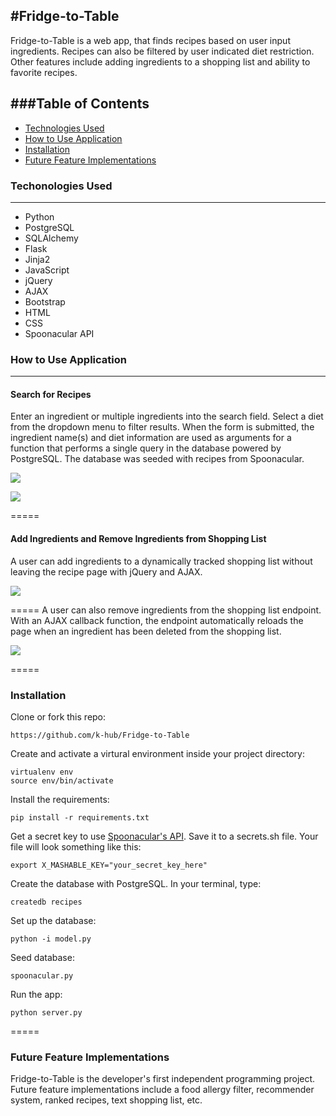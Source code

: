#Fridge-to-Table
-----

Fridge-to-Table is a web app, that finds recipes based on user input ingredients. Recipes can also be filtered by user indicated diet restriction. Other features include adding ingredients to a shopping list and ability to favorite recipes. 

###Table of Contents
-----
  - [Technologies Used](https://github.com/k-hub/Fridge-to-Table#technologies-used)
  - [How to Use Application](https://github.com/k-hub/Fridge-to-Table#how-to-use-application)
  - [Installation](https://github.com/k-hub/Fridge-to-Table#installation)
  - [Future Feature Implementations](https://github.com/k-hub/Fridge-to-Table#future-feature-implementations)

### Techonologies Used
-----
- Python
- PostgreSQL
- SQLAlchemy
- Flask
- Jinja2
- JavaScript
- jQuery
- AJAX
- Bootstrap
- HTML
- CSS
- Spoonacular API

### How to Use Application
-----
#### Search for Recipes
Enter an ingredient or multiple ingredients into the search field. Select a diet from the dropdown menu to filter results. When the form is submitted, the ingredient name(s) and diet information are used as arguments for a function that performs a single query in the database powered by PostgreSQL. The database was seeded with recipes from Spoonacular.

![](https://cloud.githubusercontent.com/assets/18278342/15878454/e9c92da4-2ccf-11e6-92e0-43909d0ed5d4.png)

![](https://cloud.githubusercontent.com/assets/18278342/15878459/f5fcd13e-2ccf-11e6-851c-852ad0a44b64.png)

=====
#### Add Ingredients and Remove Ingredients from Shopping List
A user can add ingredients to a dynamically tracked shopping list without leaving the recipe page with jQuery and AJAX. 

![](https://cloud.githubusercontent.com/assets/18278342/15878491/32df3650-2cd0-11e6-8d70-119ad7efec69.png)

=====
A user can also remove ingredients from the shopping list endpoint. With an AJAX callback function, the endpoint automatically reloads the page when an ingredient has been deleted from the shopping list.

![](https://cloud.githubusercontent.com/assets/18278342/15878574/d2edde76-2cd0-11e6-9b83-dadbca157659.png)

=====
### Installation
Clone or fork this repo:
```
https://github.com/k-hub/Fridge-to-Table
```
Create and activate a virtural environment inside your project directory:
```
virtualenv env
source env/bin/activate
```
Install the requirements:
```
pip install -r requirements.txt
```
Get a secret key to use [Spoonacular's API](https://spoonacular.com/food-api). Save it to a secrets.sh file. Your file will look something like this:
```
export X_MASHABLE_KEY="your_secret_key_here"
```
Create the database with PostgreSQL. In your terminal, type:
```
createdb recipes
```
Set up the database:
```
python -i model.py
```
Seed database:
```
spoonacular.py
```
Run the app:
```
python server.py
```
=====
### Future Feature Implementations
Fridge-to-Table is the developer's first independent programming project. Future feature implementations include a food allergy filter, recommender system, ranked recipes, text shopping list, etc.
